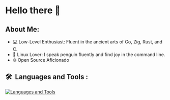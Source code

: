 # Hello there 👋

## About Me:
- 💻 Low-Level Enthusiast: Fluent in the ancient arts of Go, Zig, Rust, and C.
- 🐧 Linux Lover: I speak penguin fluently and find joy in the command line.
- 🌐 Open Source Aficionado

## 🛠 &nbsp;Languages and Tools :
[![Languages and Tools](https://skillicons.dev/icons?i=go,zig,rust,c,wasm,ts,js,php,symfony,lua,linux,docker,git,gitlab,github,azure,aws,redis,vim)](https://skillicons.dev)
